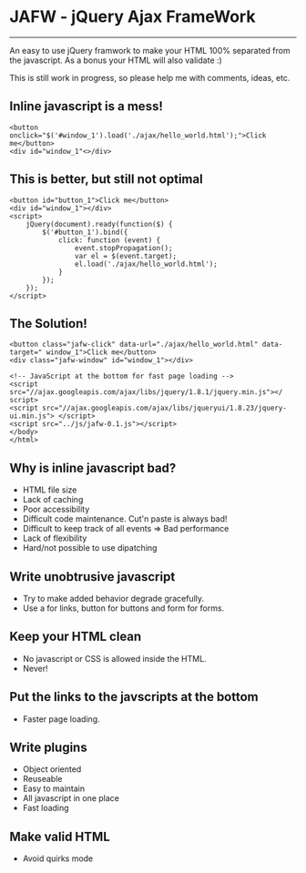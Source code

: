 JAFW - jQuery Ajax FrameWork
==============================
---
An easy to use jQuery framwork to make your HTML 100% separated from the javascript. As a bonus your HTML will also validate :)

This is still work in progress, so please help me with comments, ideas, etc.

Inline javascript is a mess!
----------------------------
	<button onclick="$('#window_1').load('./ajax/hello_world.html');">Click me</button>
	<div id="window_1"<>/div>

This is better, but still not optimal
-------------------------------------
	<button id="button_1">Click me</button>
	<div id="window_1"></div>
	<script>
    	jQuery(document).ready(function($) {
        	$('#button_1').bind({
	            click: function (event) {
    	            event.stopPropagation();
        	        var el = $(event.target);
            	    el.load('./ajax/hello_world.html');
	            }
    	    });
	    });
	</script>

The Solution!
-------------
	<button class="jafw-click" data-url="./ajax/hello_world.html" data-target="	window_1">Click me</button>
	<div class="jafw-window" id="window_1"></div>
	            
	<!-- JavaScript at the bottom for fast page loading -->
	<script src="//ajax.googleapis.com/ajax/libs/jquery/1.8.1/jquery.min.js"></	script>
	<script src="//ajax.googleapis.com/ajax/libs/jqueryui/1.8.23/jquery-ui.min.js">	</script>  
	<script src="../js/jafw-0.1.js"></script>
	</body>
	</html>

Why is inline javascript bad?
-----------------------------
* HTML file size
* Lack of caching
* Poor accessibility
* Difficult code maintenance. Cut'n paste is always bad!
* Difficult to keep track of all events => Bad performance
* Lack of flexibility
* Hard/not possible to use dipatching

Write unobtrusive javascript
----------------------------
* Try to make added behavior degrade gracefully.
* Use a for links, button for buttons and form for forms.

Keep your HTML clean
--------------------
* No javascript or CSS is allowed inside the HTML.
* Never!

Put the links to the javscripts at the bottom
---------------------------------------------
* Faster page loading.

Write plugins
-------------
* Object oriented
* Reuseable
* Easy to maintain
* All javascript in one place
* Fast loading

Make valid HTML
---------------
* Avoid quirks mode

